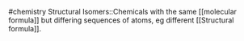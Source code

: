 #chemistry 
Structural Isomers::Chemicals with the same [[molecular formula]] but differing sequences of atoms, eg different [[Structural formula]].